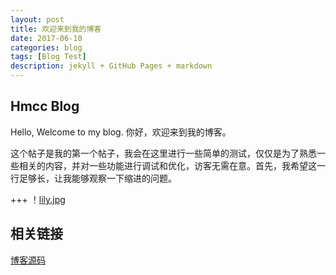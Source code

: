 ```yaml
---
layout: post
title: 欢迎来到我的博客
date: 2017-06-10
categories: blog
tags: [Blog Test]
description: jekyll + GitHub Pages + markdown
---
```



##  Hmcc Blog
Hello, Welcome to my blog.
你好，欢迎来到我的博客。

这个帖子是我的第一个帖子，我会在这里进行一些简单的测试，仅仅是为了熟悉一些相关的内容，并对一些功能进行调试和优化，访客无需在意。首先，我希望这一行足够长，让我能够观察一下缩进的问题。

+++
！[lily.jpg](images/cover_1.jpg)

##  相关链接
[博客源码](https://github.com/huameicc/huameicc.github.io)
